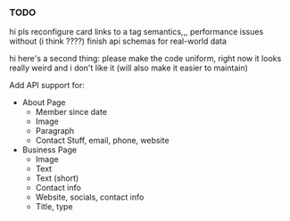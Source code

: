 ### TODO

hi pls reconfigure card links to a tag semantics,,, performance issues without (i think ????)
finish api schemas for real-world data

hi here's a second thing: please make the code uniform, right now it looks really weird and i don't like it (will also make it easier to maintain)

Add API support for:
- About Page
    - Member since date
    - Image
    - Paragraph
    - Contact Stuff, email, phone, website
- Business Page
    - Image
    - Text
    - Text (short)
    - Contact info
    - Website, socials, contact info
    - Title, type